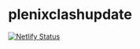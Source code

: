 # plenixclashupdate
[![Netlify Status](https://api.netlify.com/api/v1/badges/0ed98709-00e3-418e-8923-e6bc7b313d30/deploy-status)](https://app.netlify.com/projects/plenixclashupdate/deploys)
